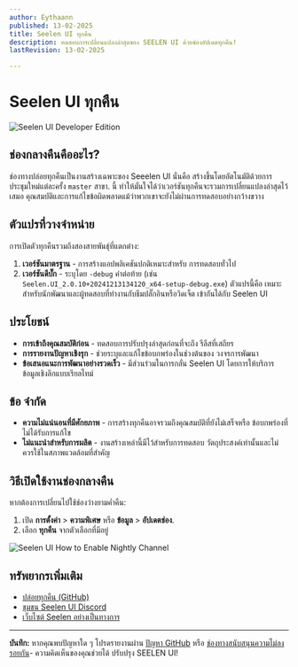 ```yaml
---
author: Eythaann
published: 13-02-2025
title: Seelen UI ทุกคืน
description: ทดสอบการเปลี่ยนแปลงล่าสุดของ SEELEN UI ด้วยช่องอัปเดตทุกคืน!
lastRevision: 13-02-2025

---
```


# Seelen UI ทุกคืน

![Seelen UI Developer Edition](https://github.com/user-attachments/assets/76634b49-7b09-4ef2-9643-e93542309f5d)

## ช่องกลางคืนคืออะไร?

ช่องทางปล่อยทุกคืนเป็นงานสร้างเฉพาะของ Seeelen UI นั่นคือ
 สร้างขึ้นโดยอัตโนมัติด้วยการประชุมใหม่แต่ละครั้ง `master` สาขา. นี้
 ทำให้มั่นใจได้ว่าเวอร์ชันทุกคืนจะรวมการเปลี่ยนแปลงล่าสุดไว้เสมอ
 คุณสมบัติและการแก้ไขข้อผิดพลาดแม้ว่าพวกเขาจะยังไม่ผ่านการทดสอบอย่างกว้างขวาง

## ตัวแปรที่วางจำหน่าย

การเปิดตัวทุกคืนรวมถึงสองสายพันธุ์ที่แตกต่าง:

1. **เวอร์ชันมาตรฐาน** - การสร้างแอปพลิเคชันปกติเหมาะสำหรับ
    การทดสอบทั่วไป
2. **เวอร์ชันดีบั๊ก** - ระบุโดย `-debug` คำต่อท้าย (เช่น
   `Seelen.UI_2.0.10+20241213134120_x64-setup-debug.exe`) ตัวแปรนี้คือ
    เหมาะสำหรับนักพัฒนาและผู้ทดสอบที่ทำงานกับธีมปลั๊กอินหรือวิดเจ็ต
    เข้ากันได้กับ Seelen UI

## ประโยชน์

* **การเข้าถึงคุณสมบัติก่อน** - ทดสอบการปรับปรุงล่าสุดก่อนที่จะถึง
   รีลีสที่เสถียร
* **การรายงานปัญหาเชิงรุก** - ช่วยระบุและแก้ไขข้อบกพร่องในช่วงต้นของ
   วงจรการพัฒนา
* **ข้อเสนอแนะการพัฒนาอย่างรวดเร็ว** - มีส่วนร่วมในการกลั่น Seelen UI โดยการให้บริการ
   ข้อมูลเชิงลึกแบบเรียลไทม์

## ข้อ จำกัด

* **ความไม่แน่นอนที่มีศักยภาพ** - การสร้างทุกคืนอาจรวมถึงคุณสมบัติที่ยังไม่เสร็จหรือ
   ข้อบกพร่องที่ไม่ได้รับการแก้ไข
* **ไม่แนะนำสำหรับการผลิต** - งานสร้างเหล่านี้มีไว้สำหรับการทดสอบ
   วัตถุประสงค์เท่านั้นและไม่ควรใช้ในสภาพแวดล้อมที่สำคัญ

## วิธีเปิดใช้งานช่องกลางคืน

หากต้องการเปลี่ยนไปใช้ช่องว่างยามค่ำคืน:

1. เปิด **การตั้งค่า** > **ความพิเศษ** หรือ **ข้อมูล** > **อัปเดตช่อง**.
2. เลือก **ทุกคืน** จากตัวเลือกที่มีอยู่

![Seelen UI How to Enable Nightly Channel](https://github.com/user-attachments/assets/ae88aeac-98cc-4424-a9e7-fb59740b694e)

## ทรัพยากรเพิ่มเติม

* [ปล่อยทุกคืน (GitHub)](https://github.com/eythaann/Seelen-UI/releases/tag/nightly)
* [ชุมชน Seelen UI Discord](https://discord.gg/ABfASx5ZAJ)
* [เว็บไซต์ Seelen อย่างเป็นทางการ](https://seelen.io)

***

**บันทึก:** หากคุณพบปัญหาใด ๆ โปรดรายงานผ่าน
[ปัญหา GitHub](https://github.com/eythaann/Seelen-UI/issues) หรือ
[ช่องทางสนับสนุนความไม่ลงรอยกัน](https://discord.gg/ABfASx5ZAJ)- ความคิดเห็นของคุณช่วยได้
 ปรับปรุง SEELEN UI!
